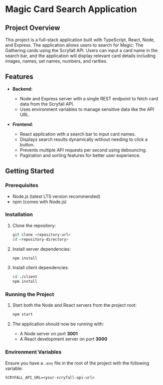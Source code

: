# Magic Card Search Application

## Project Overview

This project is a full-stack application built with TypeScript, React, Node, and Express. The application allows users to search for Magic: The Gathering cards using the Scryfall API. Users can input a card name in the search bar, and the application will display relevant card details including images, names, set names, numbers, and rarities.

## Features

- **Backend**: 
  - Node and Express server with a single REST endpoint to fetch card data from the Scryfall API.
  - Uses environment variables to manage sensitive data like the API URL.

- **Frontend**:
  - React application with a search bar to input card names.
  - Displays search results dynamically without needing to click a button.
  - Prevents multiple API requests per second using debouncing.
  - Pagination and sorting features for better user experience.

## Getting Started

### Prerequisites

- Node.js (latest LTS version recommended)
- npm (comes with Node.js)

### Installation

1. Clone the repository:

    ```bash
    git clone <repository-url>
    cd <repository-directory>
    ```

2. Install server dependencies:

    ```bash
    npm install
    ```

3. Install client dependencies:

    ```bash
    cd ./client
    npm install
    ```

### Running the Project

1. Start both the Node and React servers from the project root:

    ```bash
    npm start
    ```

2. The application should now be running with:
   - A Node server on port **3001**
   - A React development server on port **3000**

### Environment Variables

Ensure you have a `.env` file in the root of the project with the following variable:

```plaintext
SCRYFALL_API_URL=<your-scryfall-api-url>
